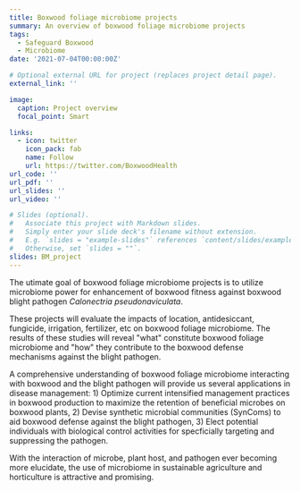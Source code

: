 ```yaml
---
title: Boxwood foliage microbiome projects
summary: An overview of boxwood foliage microbiome projects
tags:
  - Safeguard Boxwood
  - Microbiome 
date: '2021-07-04T00:00:00Z'

# Optional external URL for project (replaces project detail page).
external_link: ''

image:
  caption: Project overview
  focal_point: Smart

links:
  - icon: twitter
    icon_pack: fab
    name: Follow
    url: https://twitter.com/BoxwoodHealth
url_code: ''
url_pdf: ''
url_slides: ''
url_video: ''

# Slides (optional).
#   Associate this project with Markdown slides.
#   Simply enter your slide deck's filename without extension.
#   E.g. `slides = "example-slides"` references `content/slides/example-slides.md`.
#   Otherwise, set `slides = ""`.
slides: BM_project
---
```


The utimate goal of boxwood foliage microbiome projects is to utilize microbiome power for enhancement of boxwood fitness against boxwood blight pathogen _Calonectria pseudonaviculata_.

These projects will evaluate the impacts of location, antidesiccant, fungicide, irrigation, fertilizer, etc on boxwood foliage microbiome. The results of these studies will reveal "what" constitute boxwood foliage microbiome and "how" they contribute to the boxwood defense mechanisms against the blight pathogen. 

A comprehensive understanding of boxwood foliage microbiome interacting with boxwood and the blight pathogen will provide us several applications in disease management: 1) Optimize current intensified management practices in boxwood production to maximize the retention of beneficial microbes on boxwood plants, 2) Devise synthetic microbial communities (SynComs) to aid boxwood defense against the blight pathogen, 3) Elect potential individuals with biological control activities for specficially targeting and suppressing the pathogen.

With the interaction of microbe, plant host, and pathogen ever becoming more elucidate, the use of microbiome in sustainable agriculture and horticulture is attractive and promising.
